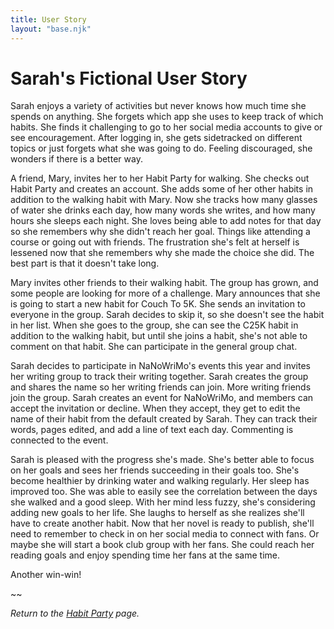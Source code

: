 ```yaml
---
title: User Story
layout: "base.njk"
---
```


# Sarah's Fictional User Story

Sarah enjoys a variety of activities but never knows how much time she spends on anything. She forgets which app she uses to keep track of which habits. She finds it challenging to go to her social media accounts to give or see encouragement. After logging in, she gets sidetracked on different topics or just forgets what she was going to do. Feeling discouraged, she wonders if there is a better way.

A friend, Mary, invites her to her Habit Party for walking. She checks out Habit Party and creates an account. She adds some of her other habits in addition to the walking habit with Mary. Now she tracks how many glasses of water she drinks each day, how many words she writes, and how many hours she sleeps each night. She loves being able to add notes for that day so she remembers why she didn't reach her goal. Things like attending a course or going out with friends. The frustration she's felt at herself is lessened now that she remembers why she made the choice she did. The best part is that it doesn't take long.

Mary invites other friends to their walking habit. The group has grown, and some people are looking for more of a challenge. Mary announces that she is going to start a new habit for Couch To 5K. She sends an invitation to everyone in the group. Sarah decides to skip it, so she doesn't see the habit in her list. When she goes to the group, she can see the C25K habit in addition to the walking habit, but until she joins a habit, she's not able to comment on that habit. She can participate in the general group chat.

Sarah decides to participate in NaNoWriMo's events this year and invites her writing group to track their writing together. Sarah creates the group and shares the name so her writing friends can join. More writing friends join the group. Sarah creates an event for NaNoWriMo, and members can accept the invitation or decline. When they accept, they get to edit the name of their habit from the default created by Sarah. They can track their words, pages edited, and add a line of text each day. Commenting is connected to the event.

Sarah is pleased with the progress she's made. She's better able to focus on her goals and sees her friends succeeding in their goals too. She's become healthier by drinking water and walking regularly. Her sleep has improved too. She was able to easily see the correlation between the days she walked and a good sleep. With her mind less fuzzy, she's considering adding new goals to her life. She laughs to herself as she realizes she'll have to create another habit. Now that her novel is ready to publish, she'll need to remember to check in on her social media to connect with fans. Or maybe she will start a book club group with her fans. She could reach her reading goals and enjoy spending time her fans at the same time.

Another win-win!

~~

*Return to the [Habit Party](../svcdesign) page.*